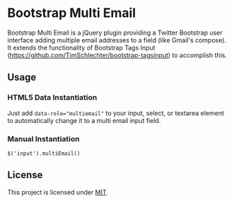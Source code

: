 # Bootstrap Multi Email   
   
Bootstrap Multi Email is a jQuery plugin providing a Twitter Bootstrap user interface adding multiple email addresses to a field (like Gmail's compose). It extends the functionality of Bootstrap Tags Input (https://github.com/TimSchlechter/bootstrap-tagsinput) to accomplish this.   
   
   
## Usage   
   
### HTML5 Data Instantiation   

Just add `data-role="multiemail"` to your input, select, or textarea element to automatically change it to a multi email input field.   
   
   
### Manual Instantiation   
   
`$('input').multiEmail()`   
   

## License   

This project is licensed under [MIT](https://raw.github.com/TimSchlechter/bootstrap-tagsinput/master/LICENSE "Read more about the MIT license").


